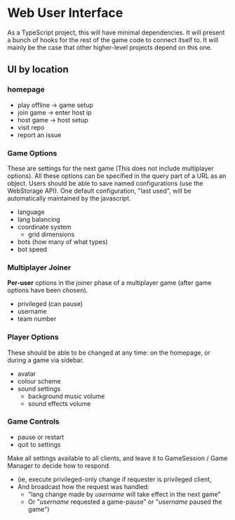 
# Web User Interface

As a TypeScript project, this will have minimal dependencies. It will present a bunch of hooks for the rest of the game code to connect itself to. It will mainly be the case that other higher-level projects depend on this one.

## UI by location

### homepage

- play offline -> game setup
- join game -> enter host ip
- host game -> host setup
- visit repo
- report an issue

### Game Options

These are settings for the next game (This does not include multiplayer options). All these options can be specified in the query part of a URL as an object. Users should be able to save named configurations (use the WebStorage API). One default configuration, "last used", will be automatically maintained by the javascript.

- language
- lang balancing
- coordinate system
  - grid dimensions
- bots (how many of what types)
- bot speed

### Multiplayer Joiner

__Per-user__ options in the joiner phase of a multiplayer game (after game options have been chosen).

- privileged (can pause)
- username
- team number

### Player Options

These should be able to be changed at any time: on the homepage, or during a game via sidebar.

- avatar
- colour scheme
- sound settings
  - background music volume
  - sound effects volume

### Game Controls

- pause or restart
- quit to settings

Make all settings available to all clients, and leave it to GameSession / Game Manager to decide how to respond.

- (ie, execute privileged-only change if requester is privileged client,
- And broadcast how the request was handled:
  - "lang change made by _username_ will take effect in the next game"
  - Or "_username_ requested a game-pause" or "_username_ paused the game")
